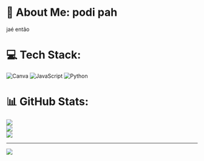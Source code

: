 # 💫 About Me: podi pah
jaé então


# 💻 Tech Stack:
![Canva](https://img.shields.io/badge/Canva-%2300C4CC.svg?style=for-the-badge&logo=Canva&logoColor=white) ![JavaScript](https://img.shields.io/badge/javascript-%23323330.svg?style=for-the-badge&logo=javascript&logoColor=%23F7DF1E) ![Python](https://img.shields.io/badge/python-3670A0?style=for-the-badge&logo=python&logoColor=ffdd54)
# 📊 GitHub Stats:
![](https://github-readme-stats.vercel.app/api?username=Gawk1869&theme=dark&hide_border=false&include_all_commits=false&count_private=false)<br/>
![](https://github-readme-streak-stats.herokuapp.com/?user=Gawk1869&theme=dark&hide_border=false)<br/>
![](https://github-readme-stats.vercel.app/api/top-langs/?username=Gawk1869&theme=dark&hide_border=false&include_all_commits=false&count_private=false&layout=compact)

---
[![](https://visitcount.itsvg.in/api?id=Gawk1869&icon=0&color=0)](https://visitcount.itsvg.in)

<!-- Proudly created with GPRM ( https://gprm.itsvg.in ) -->
